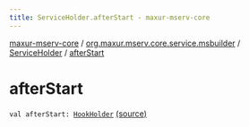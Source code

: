```yaml
---
title: ServiceHolder.afterStart - maxur-mserv-core
---
```


[maxur-mserv-core](../../index.html) / [org.maxur.mserv.core.service.msbuilder](../index.html) / [ServiceHolder](index.html) / [afterStart](.)

# afterStart

`val afterStart: `[`HookHolder`](../-hook-holder/index.html) [(source)](https://github.com/myunusov/maxur-mserv/tree/master/maxur-mserv-core/src/main/kotlin/org/maxur/mserv/core/service/msbuilder/MicroServiceBuilder.kt#L117)